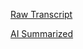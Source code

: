 [Raw Transcript](https://github.com/MCBasterSheet/MCBasterSheet/blob/main/MCB150/pages/Lectures/Raw-Transcripts/Raw%20Transcript%204-8-2024.md)

[AI Summarized](https://github.com/MCBasterSheet/MCBasterSheet/blob/main/MCB150/pages/Lectures/AI-Summaries/AI%20Summarized%204-8-2024.md)
